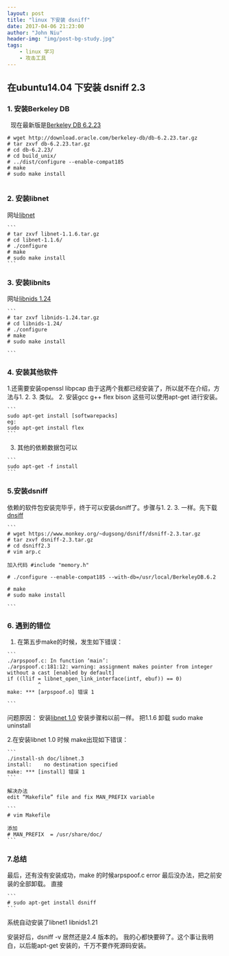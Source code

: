 ```yaml
---
layout: post
title: "linux 下安装 dsniff"
date: 2017-04-06 21:23:00
author: "John Niu"
header-img: "img/post-bg-study.jpg"
tags:
    - linux 学习
    - 攻击工具     
---
```



## 在ubuntu14.04 下安装 dsniff 2.3

### 1. 安装Berkeley DB

   现在最新版是[Berkeley DB 6.2.23](http://download.oracle.com/berkeley-db/db-6.2.23.tar.gz)
   ```
   # wget http://download.oracle.com/berkeley-db/db-6.2.23.tar.gz
   # tar zxvf db-6.2.23.tar.gz
   # cd db-6.2.23/
   # cd build_unix/
   # ../dist/configure --enable-compat185
   # make
   # sudo make install
    
   ```
    
### 2. 安装libnet 
    
   网址[libnet](http://pkgs.fedoraproject.org/repo/pkgs/libnet/)
    
    ```
    # tar zxvf libnet-1.1.6.tar.gz
    # cd libnet-1.1.6/
    # ./configure
    # make
    # sudo make install
    ```
    
### 3. 安装libnits

   网址[libnids 1.24](https://sourceforge.net/projects/libnids/files/libnids/)
    
    ```
    # tar zxvf libnids-1.24.tar.gz
    # cd libnids-1.24/
    # ./configure
    # make
    # sudo make install
    
    ```
    
### 4. 安装其他软件

   1.还需要安装openssl libpcap 
   由于这两个我都已经安装了，所以就不在介绍，方法与1. 2. 3. 类似。
   2. 安装gcc g++ flex bison
   这些可以使用apt-get 进行安装。 
    
    ```
    sudo apt-get install [softwarepacks] 
    eg:
    sudo apt-get install flex
    ```
   3. 其他的依赖数据包可以
    
    ```
    sudo apt-get -f install
    ```
    
### 5.安装dsniff

   依赖的软件包安装完毕乎，终于可以安装dsniff了。步骤与1. 2. 3. 一样。先下载[dnsiff](https://www.monkey.org/~dugsong/dsniff/dsniff-2.3.tar.gz)
    
    ```
    # wget https://www.monkey.org/~dugsong/dsniff/dsniff-2.3.tar.gz
    # tar zxvf dsniff-2.3.tar.gz
    # cd dsniff2.3
    # vim arp.c
    
    加入代码 #include "memory.h"
    
    # ./configure --enable-compat185 --with-db=/usr/local/BerkeleyDB.6.2
    
    # make
    # sudo make install
    
    ```
    
### 6. 遇到的错位

   1. 在第五步make的时候，发生如下错误：
    
    ```
    ./arpspoof.c: In function ‘main’:
    ./arpspoof.c:181:12: warning: assignment makes pointer from integer without a cast [enabled by default]
    if ((llif = libnet_open_link_interface(intf, ebuf)) == 0)
              ^
    make: *** [arpspoof.o] 错误 1

    ```
    
   问题原因：
   安装[libnet 1.0](http://pkgs.fedoraproject.org/repo/pkgs/libnet/libnet-1.0.2a.tar.gz/ddf53f0f484184390e8c2a1bd0853667/libnet-1.0.2a.tar.gz)
   安装步骤和以前一样。
   把1.1.6 卸载 sudo make uninstall 
    
   2.在安装libnet 1.0 时候 make出现如下错误：
    
    ```
    ./install-sh doc/libnet.3
    install:	no destination specified
    make: *** [install] 错误 1
    ```
    
    解决办法
    edit “Makefile” file and fix MAN_PREFIX variable
    
    ```
    # vim Makefile
    
    添加
    # MAN_PREFIX  = /usr/share/doc/ 
    ```
    
### 7.总结

   最后，还有没有安装成功，make 的时候arpspoof.c error 最后没办法，把之前安装的全部卸载。
   直接 
    
    ```
    # sudo apt-get install dsniff
    ```
   系统自动安装了libnet1 libnids1.21
    
   安装好后，dsniff -v 居然还是2.4 版本的。
   我的心都快要碎了。这个事让我明白，以后能apt-get 安装的，千万不要作死源码安装。
